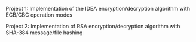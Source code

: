 Project 1: Implementation of the IDEA encryption/decryption algorithm with ECB/CBC operation modes

Project 2: Implementation of RSA encryption/decryption algorithm with SHA-384 message/file hashing
